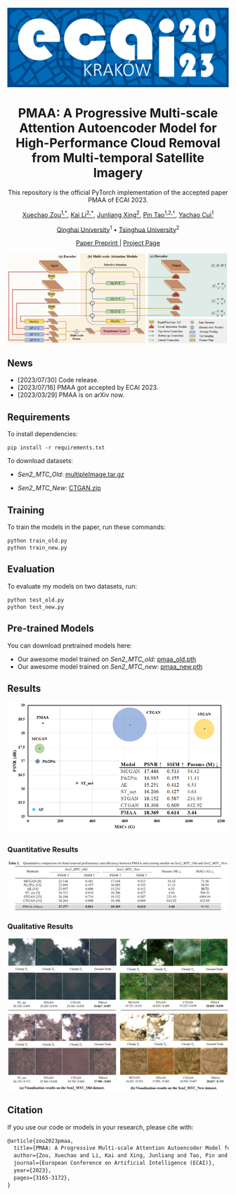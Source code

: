 <p align="center">
    <img alt="logo" src="image/README/ecai23.png" />
<h1 align="center">PMAA: A Progressive Multi-scale Attention Autoencoder Model for High-Performance Cloud Removal from Multi-temporal Satellite Imagery</h1>
<p align="center">This repository is the official PyTorch implementation of the accepted paper PMAA of ECAI 2023.
</p>
</p>
<p align="center">
    <a href="https://blog.csdn.net/qq_42951560">Xuechao Zou<sup>1,*</sup></a>,
    <a href="https://cslikai.cn/">Kai Li<sup>2,*</sup></a>,
    <a href="https://www.cs.tsinghua.edu.cn/info/1116/5088.htm">Junliang Xing<sup>2</sup></a>,
    <a href="https://www.cs.tsinghua.edu.cn/info/1117/3542.htm">Pin Tao<sup>1,2,†</sup></a>,
    <a href="https://cs.qhu.edu.cn/jxgz/jxysz/szgk/22173.htm">Yachao Cui<sup>1</sup></a>
</p>

<p align="center">
    <a href="https://www.qhu.edu.cn/">Qinghai University</a><sup>1</sup>
    •
    <a href="https://www.tsinghua.edu.cn/">Tsinghua University</a><sup>2</sup>
  </p>
  <p align="center">
    <a href="https://arxiv.org/abs/2303.16565">Paper Preprint </a>
    |
    <a href="https://xavierjiezou.github.io/PMAA">Project Page</a>
</p>

<p align="center">
<!-- Optional: include a graphic explaining your approach/main result, bibtex entry, link to demos, blog posts and tutorials -->

![pmaa](image/README/pmaa.png)

<!-- ![transformer+lim](image/README/transformer+lim.png) -->
</p>

## News

- [2023/07/30] Code release.
- [2023/07/16] PMAA got accepted by ECAI 2023.
- [2023/03/29] PMAA is on arXiv now.

## Requirements

To install dependencies:

```setup
pip install -r requirements.txt
```

<!-- >📋  Describe how to set up the environment, e.g. pip/conda/docker commands, download datasets, etc... -->

To download datasets:

- _Sen2_MTC_Old_: [multipleImage.tar.gz](https://doi.org/10.7910/DVN/BSETKZ)

- _Sen2_MTC_New_: [CTGAN.zip](https://drive.google.com/file/d/1-hDX9ezWZI2OtiaGbE8RrKJkN1X-ZO1P/view?usp=share_link)

## Training

To train the models in the paper, run these commands:

```train
python train_old.py
python train_new.py
```

<!-- >📋  Describe how to train the models, with example commands on how to train the models in your paper, including the full training procedure and appropriate hyperparameters. -->

## Evaluation

To evaluate my models on two datasets, run:

```eval
python test_old.py
python test_new.py
```

<!-- >📋  Describe how to evaluate the trained models on benchmarks reported in the paper, give commands that produce the results (section below). -->

## Pre-trained Models

You can download pretrained models here:

- Our awesome model trained on _Sen2_MTC_old_: [pmaa_old.pth](/pretrained/pmaa_old.pth)
- Our awesome model trained on _Sen2_MTC_new_: [pmaa_new.pth](/pretrained/pmaa_new.pth)

<!-- >📋  Give a link to where/how the pretrained models can be downloaded and how they were trained (if applicable).  Alternatively you can have an additional column in your results table with a link to the models. -->

## Results

![res](image/README/res.png)

### Quantitative Results

![exp](image/README/exp.png)

### Qualitative Results

![vis](image/README/vis.png)

<!-- >📋  Include a table of results from your paper, and link back to the leaderboard for clarity and context. If your main result is a figure, include that figure and link to the command or notebook to reproduce it.  -->

<!-- ## Contact

If you have any questions, please contact: xuechaozou@foxmail.com -->

## Citation

If you use our code or models in your research, please cite with:

```latex
@article{zou2023pmaa,
  title={PMAA: A Progressive Multi-scale Attention Autoencoder Model for High-Performance Cloud Removal from Multi-temporal Satellite Imagery},
  author={Zou, Xuechao and Li, Kai and Xing, Junliang and Tao, Pin and Cui, Yachao},
  journal={European Conference on Artificial Intelligence (ECAI)},
  year={2023},
  pages={3165-3172},
}
```

<!-- >📋  Pick a licence and describe how to contribute to your code repository.  -->
